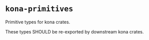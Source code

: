 # `kona-primitives`

Primitive types for kona crates.

These types SHOULD be re-exported by downstream kona crates.
